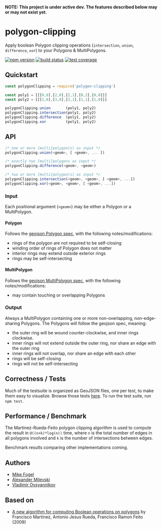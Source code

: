**NOTE: This project is under active dev. The features described below may or may not exist yet.**

# polygon-clipping

Apply boolean Polygon clipping operations (`intersection`, `union`, `difference`, `xor`) to your Polygons & MultiPolygons.

[![npm version](https://img.shields.io/npm/v/polygon-clipping.svg)](https://www.npmjs.com/package/polygon-clipping)
[![build status](https://img.shields.io/travis/mfogel/polygon-clipping.svg)](https://travis-ci.org/mfogel/polygon-clipping)
[![test coverage](https://img.shields.io/coveralls/mfogel/polygon-clipping/master.svg)](https://coveralls.io/r/mfogel/polygon-clipping)


## Quickstart

```javascript
const polygonClipping = require('polygon-clipping')

const poly1 = [[[0,0],[2,0],[2,1],[0,2],[0,0]]]
const poly2 = [[[1,0],[3,0],[3,1],[1,1],[1,0]]]

polygonClipping.union       (poly1, poly2)
polygonClipping.intersection(poly1, poly2)
polygonClipping.difference  (poly1, poly2)
polygonClipping.xor         (poly1, poly2)
```

## API

```javascript
/* one or more [multi]polygon(s) as input */
polygonClipping.union(<geom>, [ <geom>, ... ])

/* exactly two [multi]polygons as input */
polygonClipping.difference(<geom>, <geom>)

/* two or more [multi]polygon(s) as input */
polygonClipping.intersection(<geom>, <geom>, [ <geom>, ...])
polygonClipping.xor(<geom>, <geom>, [ <geom>, ...])
```

### Input

Each positional argument (`<geom>`) may be either a Polygon or a MultiPolygon.

#### Polygon

Follows the [geojson Polygon spec](https://tools.ietf.org/html/rfc7946#section-3.1.6), with the following notes/modifications:
* rings of the polygon are not required to be self-closing
* winding order of rings of Polygon does not matter
* interior rings may extend outside exterior rings
* rings may be self-intersecting

#### MultiPolygon

Follows the [geojson MultiPolygon spec](https://tools.ietf.org/html/rfc7946#section-3.1.7), with the following notes/modifications:
* may contain touching or overlapping Polygons

### Output

Always a MultiPolygon containing one or more non-overlapping, non-edge-sharing Polygons. The Polygons will follow the geojson spec, meaning:
* the outer ring will be wound counter-clockwise, and inner rings clockwise.
* inner rings will not extend outside the outer ring, nor share an edge with the outer ring
* inner rings will not overlap, nor share an edge with each other
* rings will be self-closing
* rings will not be self-intersecting

## Correctness / Tests

Much of the testsuite is organized as GeoJSON files, one per test, to make them easy to visualize. Browse those tests [here](tests). To run the test suite, run `npm test`.

## Performance / Benchmark

The Martinez-Rueda-Feito polygon clipping algorithm is used to compute the result in `O((n+k)*log(n))` time, where `n` is the total number of edges in all polygons involved and `k` is the number of intersections between edges.

Benchmark results comparing other implementations coming.

## Authors

* [Mike Fogel](https://github.com/mfogel)
* [Alexander Milevski](https://github.com/w8r/)
* [Vladimir Ovsyannikov](https://github.com/sh1ng/)

## Based on

* [A new algorithm for computing Boolean operations on polygons](paper.pdf) by Francisco Martinez, Antonio Jesus Rueda, Francisco Ramon Feito (2009)
